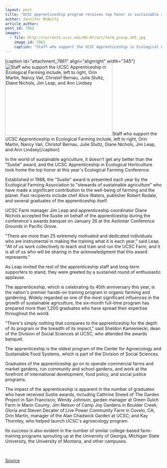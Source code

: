 ```yaml
---
layout: post
title: "UCSC apprenticeship program receives top honor in sustainable agriculture"
author: Jennifer McNulty
article_author: 
post_id: 7862
images:
  - file: http://currents.ucsc.edu/06-07/art/farm_group.345.jpg
    image_id: 7861
    caption: "Staff who support the UCSC Apprenticeship in Ecological Farming include, left to right, Orin Martin, Nancy Vail, Christof Bernau, Julie Stultz, Diane Nichols, Jim Leap, and Ann Lindsey"
---
```


[caption id="attachment_7861" align="alignright" width="345"]<a href="http://dev-ucsc-news.pantheonsite.io/wp-content/uploads/2007/01/farm_group.345.jpg"><img class="size-full wp-image-7861" src="http://dev-ucsc-news.pantheonsite.io/wp-content/uploads/2007/01/farm_group.345.jpg" alt="Staff who support the UCSC Apprenticeship in Ecological Farming include, left to right, Orin Martin, Nancy Vail, Christof Bernau, Julie Stultz, Diane Nichols, Jim Leap, and Ann Lindsey" width="345" height="230" /></a>Staff who support the UCSC Apprenticeship in Ecological Farming include, left to right, Orin Martin, Nancy Vail, Christof Bernau, Julie Stultz, Diane Nichols, Jim Leap, and Ann Lindsey[/caption]
<a name="content" id="content"></a>
<p>
  In the world of sustainable agriculture, it doesn't get any better than the "Sustie" award, and the UCSC Apprenticeship in Ecological Horticulture took home the top honor at this year's Ecological Farming Conference.
</p>
<p>
  Established in 1988, the "Sustie" award is presented each year by the Ecological Farming Association to "stewards of sustainable agriculture" who have made a significant contribution to the well-being of farming and the planet. Past recipients include chef Alice Waters, publisher Robert Rodale, and several graduates of the apprenticeship itself.
</p>
<p>
  UCSC Farm manager Jim Leap and apprenticeship coordinator Diane Nichols accepted the Sustie on behalf of the apprenticeship during the conference's awards banquet on January 26 at the Asilomar Conference Grounds in Pacific Grove.
</p>
<p>
  "There are more than 25 extremely motivated and dedicated individuals who are instrumental in making the training what it is each year," said Leap. "All of us work collectively to teach and train and run the UCSC Farm, and it is all of us who will be sharing in the acknowledgment that this award represents."
</p>
<p>
  As Leap invited the rest of the apprenticeship staff and long-term supporters to stand, they were greeted by a sustained round of enthusiastic applause.
</p>
<p>
  The apprenticeship, which is celebrating its 40th anniversary this year, is the nation's premier hands-on training program in organic farming and gardening. Widely regarded as one of the most significant influences in the growth of sustainable agriculture, the six-month full-time program has prepared more than 1,200 graduates who have spread their expertise throughout the world.
</p>
<p>
  "There's simply nothing that compares to the apprenticeship for the depth of its program or the breadth of its impact," said Sheldon Kamieniecki, dean of the Division of Social Sciences at UCSC, who attended the awards banquet.
</p>
<p>
  The apprenticeship is the oldest program of the Center for Agroecology and Sustainable Food Systems, which is part of the Division of Social Sciences.
</p>
<p>
  Graduates of the apprenticeship go on to operate commercial farms and market gardens, run community and school gardens, and work at the forefront of international development, food policy, and social justice programs.
</p>
<p>
  The impact of the apprenticeship is apparent in the number of graduates who have received Sustie awards, including Cathrine Sneed of The Garden Project in San Francisco; Wendy Johnson, garden manager at Green Gulch Farm in Marin County; Jim Nelson of Camp Joy Gardens in Boulder Creek; Gloria and Steven Decater of Live Power Community Farm in Covelo, CA; Orin Martin, manager of the Alan Chadwick Garden at UCSC; and Kay Thornley, who helped launch UCSC's agroecology program.
</p>
<p>
  Its success is also evident in the number of similar college-based farm-training programs sprouting up at the University of Georgia, Michigan State University, the University of Montana, and other campuses.
</p>
<p>
  <br>
</p>
<p><a href="http://www1.ucsc.edu/currents/06-07/01-29/sustie.asp" title="Permalink to sustie">Source</a></p>
